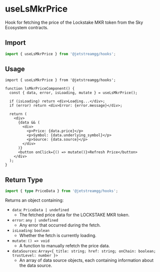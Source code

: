 # useLsMkrPrice

Hook for fetching the price of the Lockstake MKR token from the Sky Ecosystem contracts.

## Import

```ts
import { useLsMkrPrice } from '@jetstreamgg/hooks';
```

## Usage

```tsx
import { useLsMkrPrice } from '@jetstreamgg/hooks';

function lsMkrPriceComponent() {
  const { data, error, isLoading, mutate } = useLsMkrPrice();

  if (isLoading) return <div>Loading...</div>;
  if (error) return <div>Error: {error.message}</div>;

  return (
    <div>
      {data && (
        <div>
          <p>Price: {data.price}</p>
          <p>Symbol: {data.underlying_symbol}</p>
          <p>Source: {data.source}</p>
        </div>
      )}
      <button onClick={() => mutate()}>Refresh Price</button>
    </div>
  );
}
```

## Return Type

```ts
import { type PriceData } from '@jetstreamgg/hooks';
```

Returns an object containing:

- `data`: `PriceData | undefined`
  - The fetched price data for the LOCKSTAKE MKR token.
- `error`: `any | undefined`
  - Any error that occurred during the fetch.
- `isLoading`: `boolean`
  - Whether the fetch is currently loading.
- `mutate`: `() => void`
  - A function to manually refetch the price data.
- `dataSources`: `Array<{ title: string; href: string; onChain: boolean; trustLevel: number }>`
  - An array of data source objects, each containing information about the data source.
